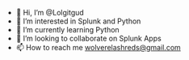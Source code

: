 - 👋 Hi, I’m @Lolgitgud
- 👀 I’m interested in Splunk and Python
- 🌱 I’m currently learning Python
- 💞️ I’m looking to collaborate on Splunk Apps
- 📫 How to reach me wolverelashreds@gmail.com

<!---
Lolgitgud/Lolgitgud is a ✨ special ✨ repository because its `README.md` (this file) appears on your GitHub profile.
You can click the Preview link to take a look at your changes.
--->
